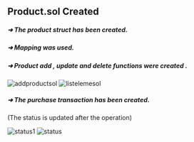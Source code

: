 ## Product.sol  Created

##### ➜ The product struct has been created. 

##### ➜ Mapping was used.

##### ➜ Product add , update and delete functions were created .

![addproductsol](https://user-images.githubusercontent.com/85956625/235652901-ea3f978c-3d74-44cb-a865-9f9c0fad5216.PNG)
![listelemesol](https://user-images.githubusercontent.com/85956625/235653073-c77f1f90-d65c-4cde-aa06-db0b331e0ea8.PNG)

##### ➜ The purchase transaction has been created.

(The status is updated after the operation) 

![status1](https://user-images.githubusercontent.com/85956625/235885881-761c1355-e2b1-4820-a9eb-7f15e4e20c47.PNG)
![status](https://user-images.githubusercontent.com/85956625/235885909-85dd1b76-851c-44df-b13c-09bdae6d4bb7.PNG)


